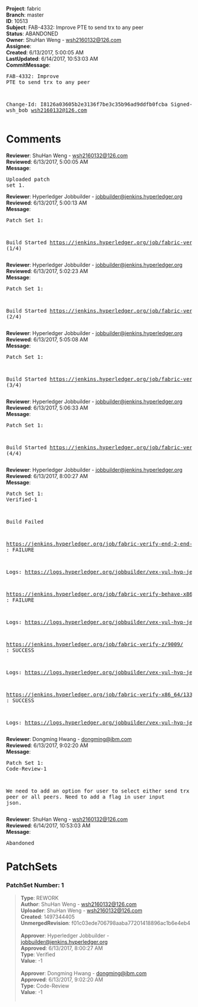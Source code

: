 <strong>Project</strong>: fabric<br><strong>Branch</strong>: master<br><strong>ID</strong>: 10513<br><strong>Subject</strong>: FAB-4332: Improve PTE to send trx to any peer<br><strong>Status</strong>: ABANDONED<br><strong>Owner</strong>: ShuHan Weng - wsh2160132@126.com<br><strong>Assignee</strong>:<br><strong>Created</strong>: 6/13/2017, 5:00:05 AM<br><strong>LastUpdated</strong>: 6/14/2017, 10:53:03 AM<br><strong>CommitMessage</strong>:<br><pre>FAB-4332: Improve PTE to send trx to any peer

Change-Id: I8126a03605b2e3136f7be3c35b96ad9ddfb0fcba
Signed-off-by: wsh_bob <wsh2160132@126.com>
</pre><h1>Comments</h1><strong>Reviewer</strong>: ShuHan Weng - wsh2160132@126.com<br><strong>Reviewed</strong>: 6/13/2017, 5:00:05 AM<br><strong>Message</strong>: <pre>Uploaded patch set 1.</pre><strong>Reviewer</strong>: Hyperledger Jobbuilder - jobbuilder@jenkins.hyperledger.org<br><strong>Reviewed</strong>: 6/13/2017, 5:00:13 AM<br><strong>Message</strong>: <pre>Patch Set 1:

Build Started https://jenkins.hyperledger.org/job/fabric-verify-z/9009/ (1/4)</pre><strong>Reviewer</strong>: Hyperledger Jobbuilder - jobbuilder@jenkins.hyperledger.org<br><strong>Reviewed</strong>: 6/13/2017, 5:02:23 AM<br><strong>Message</strong>: <pre>Patch Set 1:

Build Started https://jenkins.hyperledger.org/job/fabric-verify-end-2-end-x86_64/4874/ (2/4)</pre><strong>Reviewer</strong>: Hyperledger Jobbuilder - jobbuilder@jenkins.hyperledger.org<br><strong>Reviewed</strong>: 6/13/2017, 5:05:08 AM<br><strong>Message</strong>: <pre>Patch Set 1:

Build Started https://jenkins.hyperledger.org/job/fabric-verify-x86_64/13359/ (3/4)</pre><strong>Reviewer</strong>: Hyperledger Jobbuilder - jobbuilder@jenkins.hyperledger.org<br><strong>Reviewed</strong>: 6/13/2017, 5:06:33 AM<br><strong>Message</strong>: <pre>Patch Set 1:

Build Started https://jenkins.hyperledger.org/job/fabric-verify-behave-x86_64/7407/ (4/4)</pre><strong>Reviewer</strong>: Hyperledger Jobbuilder - jobbuilder@jenkins.hyperledger.org<br><strong>Reviewed</strong>: 6/13/2017, 8:00:27 AM<br><strong>Message</strong>: <pre>Patch Set 1: Verified-1

Build Failed 

https://jenkins.hyperledger.org/job/fabric-verify-end-2-end-x86_64/4874/ : FAILURE

Logs: https://logs.hyperledger.org/jobbuilder/vex-yul-hyp-jenkins-1/fabric-verify-end-2-end-x86_64/4874

https://jenkins.hyperledger.org/job/fabric-verify-behave-x86_64/7407/ : FAILURE

Logs: https://logs.hyperledger.org/jobbuilder/vex-yul-hyp-jenkins-1/fabric-verify-behave-x86_64/7407

https://jenkins.hyperledger.org/job/fabric-verify-z/9009/ : SUCCESS

Logs: https://logs.hyperledger.org/jobbuilder/vex-yul-hyp-jenkins-1/fabric-verify-z/9009

https://jenkins.hyperledger.org/job/fabric-verify-x86_64/13359/ : SUCCESS

Logs: https://logs.hyperledger.org/jobbuilder/vex-yul-hyp-jenkins-1/fabric-verify-x86_64/13359</pre><strong>Reviewer</strong>: Dongming Hwang - dongming@ibm.com<br><strong>Reviewed</strong>: 6/13/2017, 9:02:20 AM<br><strong>Message</strong>: <pre>Patch Set 1: Code-Review-1

We need to add an option for user to select either send trx to anchor peer or all peers.  Need to add a flag in user input json.</pre><strong>Reviewer</strong>: ShuHan Weng - wsh2160132@126.com<br><strong>Reviewed</strong>: 6/14/2017, 10:53:03 AM<br><strong>Message</strong>: <pre>Abandoned</pre><h1>PatchSets</h1><h3>PatchSet Number: 1</h3><blockquote><strong>Type</strong>: REWORK<br><strong>Author</strong>: ShuHan Weng - wsh2160132@126.com<br><strong>Uploader</strong>: ShuHan Weng - wsh2160132@126.com<br><strong>Created</strong>: 1497344405<br><strong>UnmergedRevision</strong>: f01c03ede706798aaba77201418896ac1b6e4eb4<br><br><strong>Approver</strong>: Hyperledger Jobbuilder - jobbuilder@jenkins.hyperledger.org<br><strong>Approved</strong>: 6/13/2017, 8:00:27 AM<br><strong>Type</strong>: Verified<br><strong>Value</strong>: -1<br><br><strong>Approver</strong>: Dongming Hwang - dongming@ibm.com<br><strong>Approved</strong>: 6/13/2017, 9:02:20 AM<br><strong>Type</strong>: Code-Review<br><strong>Value</strong>: -1<br><br></blockquote>